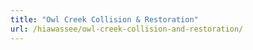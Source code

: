 ```yaml
---
title: "Owl Creek Collision & Restoration"
url: /hiawassee/owl-creek-collision-and-restoration/
---
```


